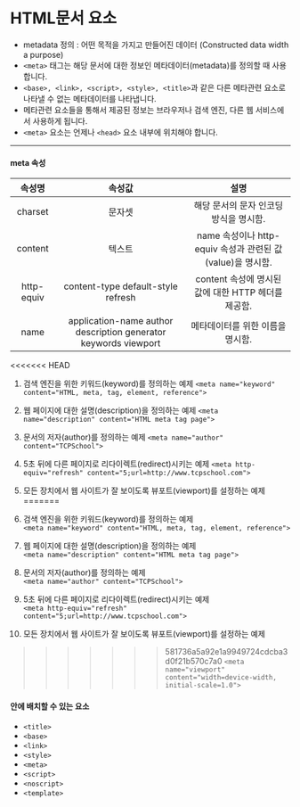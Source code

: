 # HTML문서 <meta> 요소
- metadata 정의 :  어떤 목적을 가지고 만들어진 데이터 (Constructed data width a purpose)
- `<meta>` 태그는 해당 문서에 대한 정보인 메타데이터(metadata)를 정의할 때 사용합니다.
- `<base>, <link>, <script>, <style>, <title>`과 같은 다른 메타관련 요소로 나타낼 수 없는 메타데이터를 나타냅니다.
- 메타관련 요소들을 통해서 제공된 정보는 브라우저나 검색 엔진, 다른 웹 서비스에서 사용하게 됩니다.
- `<meta>` 요소는 언제나 `<head>` 요소 내부에 위치해야 합니다.


---

#### meta 속성
|   속성명   |                              속성값                             |                            설명                            |
|:----------:|:---------------------------------------------------------------:|:----------------------------------------------------------:|
|   charset  |                              문자셋                             |           해당 문서의 문자 인코딩 방식을 명시함.           |
|   content  |                              텍스트                             | name 속성이나 http-equiv 속성과 관련된 값(value)을 명시함. |
| http-equiv |                content-type default-style refresh               |     content 속성에 명시된 값에 대한 HTTP 헤더를 제공함.    |
|    name    | application-name author description generator keywords viewport |              메타데이터를 위한 이름을 명시함.              |


<<<<<<< HEAD
1) 검색 엔진을 위한 키워드(keyword)를 정의하는 예제
`<meta name="keyword" content="HTML, meta, tag, element, reference">`

2) 웹 페이지에 대한 설명(description)을 정의하는 예제
`<meta name="description" content="HTML meta tag page">`

3) 문서의 저자(author)를 정의하는 예제
`<meta name="author" content="TCPSchool">`

4) 5초 뒤에 다른 페이지로 리다이렉트(redirect)시키는 예제
`<meta http-equiv="refresh" content="5;url=http://www.tcpschool.com">`

5) 모든 장치에서 웹 사이트가 잘 보이도록 뷰포트(viewport)를 설정하는 예제
=======
1) 검색 엔진을 위한 키워드(keyword)를 정의하는 예제<br>
`<meta name="keyword" content="HTML, meta, tag, element, reference">`

2) 웹 페이지에 대한 설명(description)을 정의하는 예제<br>
`<meta name="description" content="HTML meta tag page">`

3) 문서의 저자(author)를 정의하는 예제<br>
`<meta name="author" content="TCPSchool">`

4) 5초 뒤에 다른 페이지로 리다이렉트(redirect)시키는 예제<br>
`<meta http-equiv="refresh" content="5;url=http://www.tcpschool.com">`

5) 모든 장치에서 웹 사이트가 잘 보이도록 뷰포트(viewport)를 설정하는 예제<br>
>>>>>>> 581736a5a92e1a9949724cdcba3d0f21b570c7a0
`<meta name="viewport" content="width=device-width, initial-scale=1.0">`

#### <head> 안에 배치할 수 있는 요소
- `<title>`
- `<base>`
- `<link>`
- `<style>`
- `<meta>`
- `<script>`
- `<noscript>`
- `<template>`
